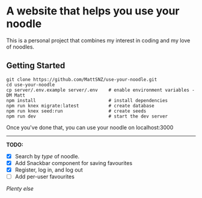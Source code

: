 # A website that helps you use your noodle

This is a personal project that combines my interest in coding and my love of noodles.

## Getting Started

```
git clone https://github.com/MattSNZ/use-your-noodle.git
cd use-your-noodle
cp server/.env.example server/.env    # enable environment variables - DM Matt
npm install                           # install dependencies
npm run knex migrate:latest           # create database
npm run knex seed:run                 # create seeds
npm run dev                           # start the dev server
```

Once you've done that, you can use your noodle on localhost:3000

---

**TODO:**

- [x] Search by *type* of noodle.
- [x] Add Snackbar component for saving favourites
- [x] Register, log in, and log out
- [ ] Add per-user favourites

*Plenty else*
